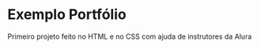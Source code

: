 # Exemplo Portfólio 
<p> Primeiro projeto feito no HTML e no CSS com ajuda de instrutores da Alura</p>
